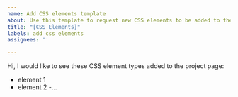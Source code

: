 ```yaml
---
name: Add CSS elements template
about: Use this template to request new CSS elements to be added to the project page.
title: "[CSS Elements]"
labels: add css elements
assignees: ''

---
```


Hi, I would like to see these CSS element types added to the project page:

- element 1
- element 2
-...
